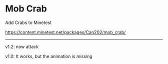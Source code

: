 # Mob Crab
Add Crabs to Minetest


https://content.minetest.net/packages/Can202/mob_crab/


---

v1.2:
now attack

v1.0:
It works, but the animation is missing
